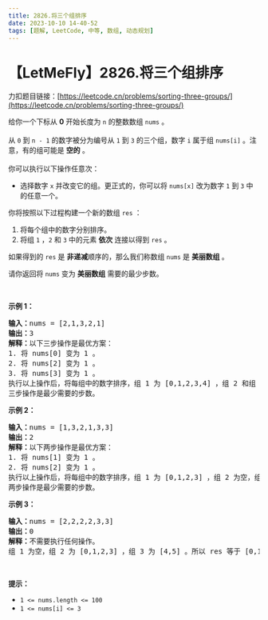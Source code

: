 ```yaml
---
title: 2826.将三个组排序
date: 2023-10-10 14-40-52
tags: [题解, LeetCode, 中等, 数组, 动态规划]
---
```


# 【LetMeFly】2826.将三个组排序

力扣题目链接：[https://leetcode.cn/problems/sorting-three-groups/](https://leetcode.cn/problems/sorting-three-groups/)

<p>给你一个下标从 <strong>0</strong>&nbsp;开始长度为 <code>n</code>&nbsp;的整数数组&nbsp;<code>nums</code>&nbsp;。<br />
<br />
从&nbsp;<code>0</code>&nbsp;到&nbsp;<code>n - 1</code>&nbsp;的数字被分为编号从&nbsp;<code>1</code>&nbsp;到&nbsp;<code>3</code>&nbsp;的三个组，数字&nbsp;<code>i</code>&nbsp;属于组&nbsp;<code>nums[i]</code>&nbsp;。注意，有的组可能是&nbsp;<strong>空的</strong>&nbsp;。<br />
<br />
你可以执行以下操作任意次：</p>

<ul>
	<li>选择数字&nbsp;<code>x</code>&nbsp;并改变它的组。更正式的，你可以将&nbsp;<code>nums[x]</code>&nbsp;改为数字&nbsp;<code>1</code>&nbsp;到&nbsp;<code>3</code>&nbsp;中的任意一个。</li>
</ul>

<p>你将按照以下过程构建一个新的数组&nbsp;<code>res</code>&nbsp;：</p>

<ol>
	<li>将每个组中的数字分别排序。</li>
	<li>将组&nbsp;<code>1</code>&nbsp;，<code>2</code>&nbsp;和&nbsp;<code>3</code>&nbsp;中的元素&nbsp;<strong>依次</strong>&nbsp;连接以得到&nbsp;<code>res</code>&nbsp;。</li>
</ol>

<p>如果得到的&nbsp;<code>res</code>&nbsp;是 <strong>非递减</strong>顺序的，那么我们称数组&nbsp;<code>nums</code>&nbsp;是 <strong>美丽数组</strong>&nbsp;。</p>

<p>请你返回将<em>&nbsp;</em><code>nums</code>&nbsp;变为&nbsp;<strong>美丽数组</strong>&nbsp;需要的最少步数。</p>

<p>&nbsp;</p>

<p><strong class="example">示例 1：</strong></p>

<pre>
<b>输入：</b>nums = [2,1,3,2,1]
<b>输出：</b>3
<b>解释：</b>以下三步操作是最优方案：
1. 将 nums[0] 变为 1 。
2. 将 nums[2] 变为 1 。
3. 将 nums[3] 变为 1 。
执行以上操作后，将每组中的数字排序，组 1 为 [0,1,2,3,4] ，组 2 和组 3 都为空。所以 res 等于 [0,1,2,3,4] ，它是非递减顺序的。
三步操作是最少需要的步数。
</pre>

<p><strong class="example">示例 2：</strong></p>

<pre>
<b>输入：</b>nums = [1,3,2,1,3,3]
<b>输出：</b>2
<b>解释：</b>以下两步操作是最优方案：
1. 将 nums[1] 变为 1 。
2. 将 nums[2] 变为 1 。
执行以上操作后，将每组中的数字排序，组 1 为 [0,1,2,3] ，组 2 为空，组 3 为 [4,5] 。所以 res 等于 [0,1,2,3,4,5] ，它是非递减顺序的。
两步操作是最少需要的步数。
</pre>

<p><strong class="example">示例 3：</strong></p>

<pre>
<b>输入：</b>nums = [2,2,2,2,3,3]
<b>输出：</b>0
<b>解释：</b>不需要执行任何操作。
组 1 为空，组 2 为 [0,1,2,3] ，组 3 为 [4,5] 。所以 res 等于 [0,1,2,3,4,5] ，它是非递减顺序的。
</pre>

<p>&nbsp;</p>

<p><strong>提示：</strong></p>

<ul>
	<li><code>1 &lt;= nums.length &lt;= 100</code></li>
	<li><code>1 &lt;= nums[i] &lt;= 3</code></li>
</ul>


    